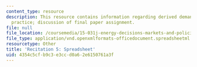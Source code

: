 ```yaml
---
content_type: resource
description: This resource contains information regarding derived demand and capital
  practice; discussion of final paper assignment.
file: null
file_location: /coursemedia/15-031j-energy-decisions-markets-and-policies-spring-2012/4354c5cfb9c3e3ccd0a62e6150761a3f_MIT15_031JS12_DDC_Spdsht.xlsx
file_type: application/vnd.openxmlformats-officedocument.spreadsheetml.sheet
resourcetype: Other
title: 'Recitation 5: Spreadsheet'
uid: 4354c5cf-b9c3-e3cc-d0a6-2e6150761a3f
---
```

